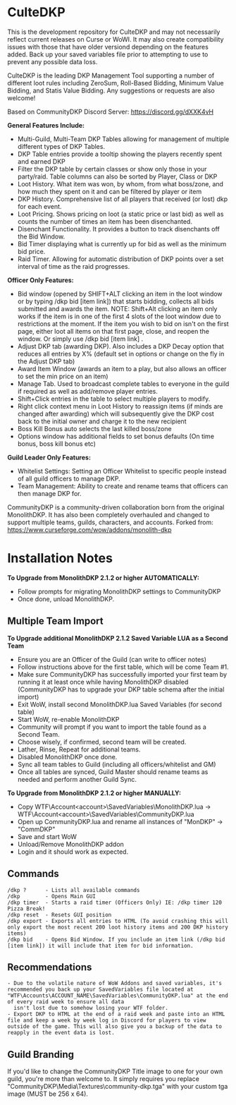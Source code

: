 # CulteDKP

This is the development repository for CulteDKP and may not necessarily reflect current releases on Curse or WoWI. It may also create compatibility issues with those that have older versiond depending on the features added. Back up your saved variables file prior to attempting to use to prevent any possible data loss.

CulteDKP is the leading DKP Management Tool supporting a number of different loot rules including ZeroSum, Roll-Based Bidding, Minimum Value Bidding, and Statis Value Bidding. Any suggestions or requests are also welcome!  

Based on CommunityDKP Discord Server: https://discord.gg/dXXK4vH
  
**General Features Include:**

   - Multi-Guild, Multi-Team DKP Tables allowing for management of multiple different types of DKP Tables.
   - DKP Table entries provide a tooltip showing the players recently spent and earned DKP  
   - Filter the DKP table by certain classes or show only those in your party/raid. Table columns can also be sorted by Player, Class or DKP
   - Loot History. What item was won, by whom, from what boss/zone, and how much they spent on it and can be filtered by player or item
   - DKP History. Comprehensive list of all players that received (or lost) dkp for each event.
   - Loot Pricing. Shows pricing on loot (a static price or last bid) as well as counts the number of times an item has been disenchanted.
   - Disenchant Functionality. It provides a button to track disenchants off the Bid Window.
   - Bid Timer displaying what is currently up for bid as well as the minimum bid price.
   - Raid Timer. Allowing for automatic distribution of DKP points over a set interval of time as the raid progresses.
 
**Officer Only Features:**
   - Bid window (opened by SHIFT+ALT clicking an item in the loot window or by typing /dkp bid [item link]) that starts bidding, collects all bids submitted and awards the item. NOTE: Shift+Alt clicking an item only works if the item is in one of the first 4 slots of the loot window due to restrictions at the moment. If the item you wish to bid on isn't on the first page, either loot all items on that first page, close, and reopen the window. Or simply use /dkp bid [item link] .
   - Adjust DKP tab (awarding DKP). Also includes a DKP Decay option that reduces all entries by X% (default set in options or change on the fly in the Adjust DKP tab)   
   - Award Item Window (awards an item to a play, but also allows an officer to set the min price on an item)
   - Manage Tab. Used to broadcast complete tables to everyone in the guild if required as well as add/remove player entries.  
   - Shift+Click entries in the table to select multiple players to modify.  
   - Right click context menu in Loot History to reassign items (if minds are changed after awarding) which will subsequently give the DKP cost back to the initial owner and charge it to the new recipient  
   - Boss Kill Bonus auto selects the last killed boss/zone  
   - Options window has additional fields to set bonus defaults (On time bonus, boss kill bonus etc)
 
**Guild Leader Only Features:**
   - Whitelist Settings: Setting an Officer Whitelist to specific people instead of all guild officers to manage DKP.
   - Team Management: Ability to create and rename teams that officers can then manage DKP for.
 
CommunityDKP is a community-driven collaboration born from the original MonolithDKP. It has also been completely overhauled and changed to support multiple teams, guilds, characters, and accounts. 
Forked from: https://www.curseforge.com/wow/addons/monolith-dkp

# Installation Notes
**To Upgrade from MonolithDKP 2.1.2 or higher AUTOMATICALLY:**
 - Follow prompts for migrating MonolithDKP settings to CommunityDKP
 - Once done, unload MonolithDKP.
 
## Multiple Team Import
**To Upgrade additional MonolithDKP 2.1.2 Saved Variable LUA as a Second Team**
 - Ensure you are an Officer of the Guild (can write to officer notes)
 - Follow instructions above for the first table, which will be come Team #1.
 - Make sure CommunityDKP has successfully imported your first team by running it at least once while having MonolithDKP disabled (CommunityDKP has to upgrade your DKP table schema after the initial import)
 - Exit WoW, install second MonolithDKP.lua Saved Variables (for second table)
 - Start WoW, re-enable MonolithDKP
 - Community will prompt if you want to import the table found as a Second Team.
 - Choose wisely, if confirmed, second team will be created.
 - Lather, Rinse, Repeat for additional teams.
 - Disabled MonolithDKP once done.
 - Sync all team tables to Guild (including all officers/whitelist and GM)
 - Once all tables are synced, Guild Master should rename teams as needed and perform another Guild Sync.

**To Upgrade from MonolithDKP 2.1.2 or higher MANUALLY:**
   - Copy WTF\Account\<account>\SavedVariables\MonolithDKP.lua -> WTF\Account\<account>\SavedVariables\CommunityDKP.lua
   - Open up CommunityDKP.lua and rename all instances of "MonDKP" -> "CommDKP"
   - Save and start WoW
   - Unload/Remove MonolithDKP addon
   - Login and it should work as expected.
  
## Commands  
	/dkp ?  	- Lists all available commands  
	/dkp 		- Opens Main GUI  
	/dkp timer	- Starts a raid timer (Officers Only) IE: /dkp timer 120 Pizza Break!  
	/dkp reset 	- Resets GUI position  
	/dkp export - Exports all entries to HTML (To avoid crashing this will only export the most recent 200 loot history items and 200 DKP history items)  
	/dkp bid 	- Opens Bid Window. If you include an item link (/dkp bid [item link]) it will include that item for bid information.  
  
## Recommendations  
	- Due to the volatile nature of WoW Addons and saved variables, it's recommended you back up your SavedVariables file located at "WTF\Accounts\ACCOUNT_NAME\SavedVariables\CommunityDKP.lua" at the end of every raid week to ensure all data
	  isn't lost due to somehow losing your WTF folder.  
	- Export DKP to HTML at the end of a raid week and paste into an HTML file and keep a week by week log in Discord for players to view outside of the game. This will also give you a backup of the data to reapply in the event data is lost.  
  
## Guild Branding
If you'd like to change the CommunityDKP Title image to one for your own guild, you're more than welcome to. It simply requires you replace "CommunityDKP\Media\Textures\community-dkp.tga" with your custom tga image (MUST be 256 x 64).
